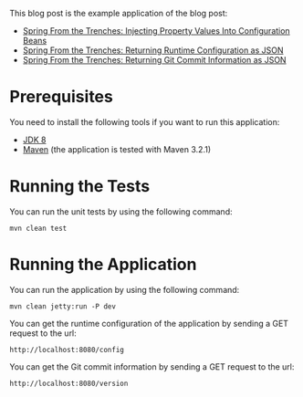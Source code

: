 This blog post is the example application of the blog post:

* [Spring From the Trenches: Injecting Property Values Into Configuration Beans](http://www.petrikainulainen.net/programming/spring-framework/spring-from-the-trenches-injecting-property-values-into-configuration-beans/)
* [Spring From the Trenches: Returning Runtime Configuration as JSON](http://www.petrikainulainen.net/programming/spring-framework/spring-from-the-trenches-returning-runtime-configuration-as-json/)
* [Spring From the Trenches: Returning Git Commit Information as JSON](http://www.petrikainulainen.net/programming/spring-framework/spring-from-the-trenches-returning-git-commit-information-as-json/)

Prerequisites
=============

You need to install the following tools if you want to run this application:

* [JDK 8](http://www.oracle.com/technetwork/java/javase/downloads/jdk8-downloads-2133151.html)
* [Maven](http://maven.apache.org/) (the application is tested with Maven 3.2.1)

Running the Tests
=================

You can run the unit tests by using the following command:

    mvn clean test

Running the Application
=======================

You can run the application by using the following command:

    mvn clean jetty:run -P dev
    
You can get the runtime configuration of the application by sending a GET request to the url:

    http://localhost:8080/config
    
You can get the Git commit information by sending a GET request to the url:

    http://localhost:8080/version
